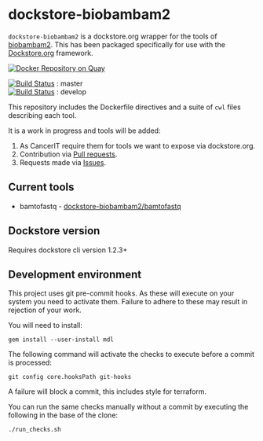# dockstore-biobambam2

`dockstore-biobambam2` is a dockstore.org wrapper for the tools of [biobambam2](https://github.com/gt1/biobambam2).  This has been packaged specifically for use with the [Dockstore.org](https://dockstore.org/) framework.

[![Docker Repository on Quay](https://quay.io/repository/wtsicgp/dockstore-biobambam2/status "Docker Repository on Quay")](https://quay.io/repository/wtsicgp/dockstore-biobambam2)

[![Build Status](https://travis-ci.org/cancerit/dockstore-biobambam2.svg?branch=master)](https://travis-ci.org/cancerit/dockstore-biobambam2) : master  
[![Build Status](https://travis-ci.org/cancerit/dockstore-biobambam2.svg?branch=develop)](https://travis-ci.org/cancerit/dockstore-biobambam2) : develop

This repository includes the Dockerfile directives and a suite of `cwl` files describing each tool.

It is a work in progress and tools will be added:

1. As CancerIT require them for tools we want to expose via dockstore.org.
1. Contribution via [Pull requests](https://github.com/cancerit/dockstore-biobambam2/pulls).
1. Requests made via [Issues](https://github.com/cancerit/dockstore-biobambam2/issues).

## Current tools

* bamtofastq - [dockstore-biobambam2/bamtofastq](https://dockstore.org/containers/quay.io/wtsicgp/dockstore-biobambam2/bamtofastq)

## Dockstore version

Requires dockstore cli version 1.2.3+

## Development environment

This project uses git pre-commit hooks.  As these will execute on your system you
need to activate them.  Failure to adhere to these may result in rejection of your
work.

You will need to install:

```
gem install --user-install mdl
```

The following command will activate the checks to execute before a commit is processed:

```
git config core.hooksPath git-hooks
```

A failure will block a commit, this includes style for terraform.

You can run the same checks manually without a commit by executing the following
in the base of the clone:

```bash
./run_checks.sh
```
